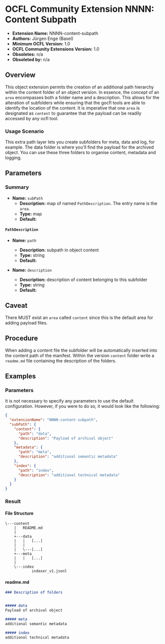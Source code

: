 # OCFL Community Extension NNNN: Content Subpath

* **Extension Name:** NNNN-content-subpath
* **Authors:** Jürgen Enge (Basel)
* **Minimum OCFL Version:** 1.0
* **OCFL Community Extensions Version:** 1.0
* **Obsoletes:** n/a
* **Obsoleted by:** n/a

## Overview

This object extension permits the creation of an additional path hierarchy within the content folder of an object version. 
In essence, the concept of an `area` encompasses both a folder name and a description. This allows for the alteration of 
subfolders while ensuring that the gocfl tools are able to identify the location of the content.
It is imperative that one `area` is designated as `content` to guarantee that the payload can be readily accessed by any ocfl tool.

### Usage Scenario

This extra path layer lets you create subfolders for meta, data and log, for example. The data folder is where you'll 
find the payload for the archived object. You can use these three folders to organise content, metadata and logging.

## Parameters

### Summary

* **Name:** `subPath`
    * **Description:** map of named `PathDescription`. The entry name is the `area`.
    * **Type:** map
    * **Default:** 

#### `PathDescription`

* **Name:** `path`
    * **Description:** subpath in object content 
    * **Type:** string
    * **Default:**

* **Name:** `description`
    * **Description:** description of content belonging to this subfolder
    * **Type:** string
    * **Default:**

## Caveat

There MUST exist an `area` called `content` since this is the default area for adding payload 
files.

## Procedure

When adding a content file the subfolder will be automatically inserted  into the content path of the
manifest. Within the version `content` folder write a `readme.md` file containing the description of
the folders.

## Examples

### Parameters

It is not necessary to specify any parameters to use the default configuration.
However, if you were to do so, it would look like the following:

```json
{
  "extensionName": "NNNN-content-subpath",
  "subPath": {
    "content": {
      "path": "data",
      "description": "Payload of archival object"
    },
    "metadata": {
      "path": "meta",
      "description": "additional semantic metadata"
    },
    "index": {
      "path": "index",
      "description": "additional technical metadata"
    }
  }
}
```

### Result

#### File Structure

```
\---content
    |   README.md
    |
    +---data
    |   |   [...]
    |   |
    |   \---[...]
    +---meta
    |   |   [...]
    |
    \---index
            indexer_v1.jsonl
```

#### readme.md
```markdown
### Description of folders


##### data
Payload of archival object

##### meta
additional semantic metadata

##### index
additional technical metadata
```
